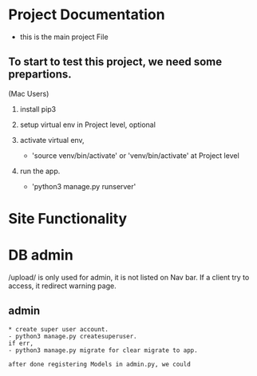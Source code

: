 # Project Documentation

- this is the main project File

## To start to test this project, we need some prepartions.

(Mac Users)

1. install pip3
2. setup virtual env in Project level, optional
    <!-- - 'python3 -m venv venv' at Project level -->

3. activate virtual env, 
    - 'source venv/bin/activate' or 'venv/bin/activate'  at Project level
4. run the app.
    - 'python3 manage.py runserver'


# Site Functionality





#  DB admin

/upload/ is only used for admin, it is not listed on Nav bar. If a client try to access, it redirect warning page.

## admin

    * create super user account.
    - python3 manage.py createsuperuser.
    if err,
    - python3 manage.py migrate for clear migrate to app. 

    after done registering Models in admin.py, we could



